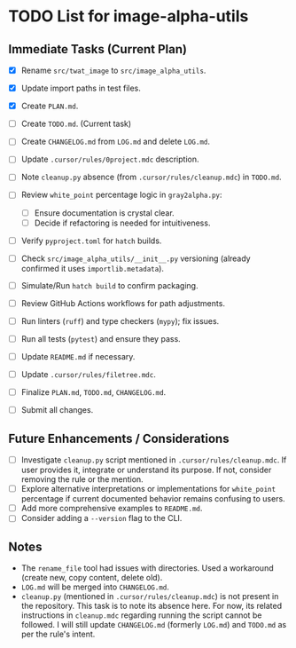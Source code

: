 # TODO List for image-alpha-utils

## Immediate Tasks (Current Plan)

-   [x] Rename `src/twat_image` to `src/image_alpha_utils`.
-   [x] Update import paths in test files.
-   [x] Create `PLAN.md`.
-   [ ] Create `TODO.md`. (Current task)
-   [ ] Create `CHANGELOG.md` from `LOG.md` and delete `LOG.md`.
-   [ ] Update `.cursor/rules/0project.mdc` description.
-   [ ] Note `cleanup.py` absence (from `.cursor/rules/cleanup.mdc`) in `TODO.md`.

-   [ ] Review `white_point` percentage logic in `gray2alpha.py`:
    -   [ ] Ensure documentation is crystal clear.
    -   [ ] Decide if refactoring is needed for intuitiveness.

-   [ ] Verify `pyproject.toml` for `hatch` builds.
-   [ ] Check `src/image_alpha_utils/__init__.py` versioning (already confirmed it uses `importlib.metadata`).
-   [ ] Simulate/Run `hatch build` to confirm packaging.
-   [ ] Review GitHub Actions workflows for path adjustments.

-   [ ] Run linters (`ruff`) and type checkers (`mypy`); fix issues.
-   [ ] Run all tests (`pytest`) and ensure they pass.

-   [ ] Update `README.md` if necessary.
-   [ ] Update `.cursor/rules/filetree.mdc`.
-   [ ] Finalize `PLAN.md`, `TODO.md`, `CHANGELOG.md`.

-   [ ] Submit all changes.

## Future Enhancements / Considerations
-   [ ] Investigate `cleanup.py` script mentioned in `.cursor/rules/cleanup.mdc`. If user provides it, integrate or understand its purpose. If not, consider removing the rule or the mention.
-   [ ] Explore alternative interpretations or implementations for `white_point` percentage if current documented behavior remains confusing to users.
-   [ ] Add more comprehensive examples to `README.md`.
-   [ ] Consider adding a `--version` flag to the CLI.

## Notes
- The `rename_file` tool had issues with directories. Used a workaround (create new, copy content, delete old).
- `LOG.md` will be merged into `CHANGELOG.md`.
- `cleanup.py` (mentioned in `.cursor/rules/cleanup.mdc`) is not present in the repository. This task is to note its absence here. For now, its related instructions in `cleanup.mdc` regarding running the script cannot be followed. I will still update `CHANGELOG.md` (formerly `LOG.md`) and `TODO.md` as per the rule's intent.

